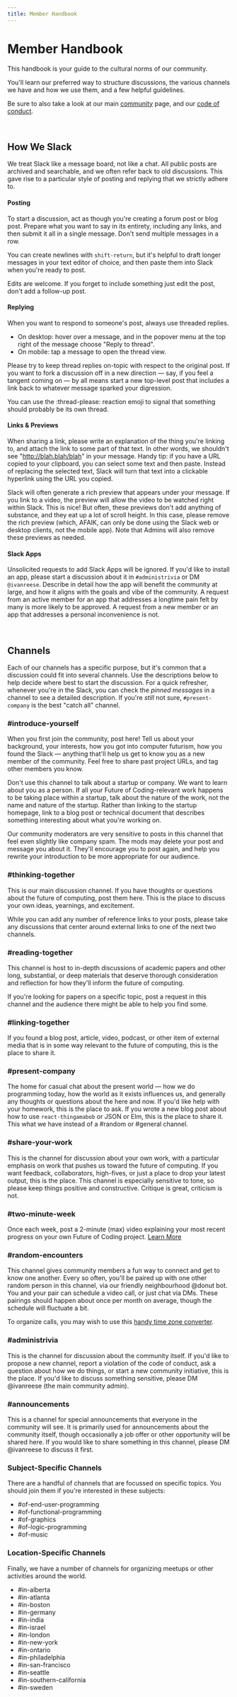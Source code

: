 ```yaml
---
title: Member Handbook
---
```


# Member Handbook

This handbook is your guide to the cultural norms of our community.

You'll learn our preferred way to structure discussions, the various channels we have and how we use them, and a few helpful guidelines.

Be sure to also take a look at our main [community](/community) page, and our [code of conduct](https://github.com/futureofcoding/code-of-conduct).

<br>

## How We Slack

We treat Slack like a message board, not like a chat. All public posts are archived and searchable, and we often refer back to old discussions. This gave rise to a particular style of posting and replying that we strictly adhere to.

#### Posting

To start a discussion, act as though you're creating a forum post or blog post. Prepare what you want to say in its entirety, including any links, and then submit it all in a single message. Don't send multiple messages in a row.

You can create newlines with `shift-return`, but it's helpful to draft longer messages in your text editor of choice, and then paste them into Slack when you're ready to post.

Edits are welcome. If you forget to include something just edit the post, don't add a follow-up post.

#### Replying

When you want to respond to someone's post, always use threaded replies.

- On desktop: hover over a message, and in the popover menu at the top right of the message choose "Reply to thread".
- On mobile: tap a message to open the thread view.

Please try to keep thread replies on-topic with respect to the original post. If you want to fork a discussion off in a new direction — say, if you feel a tangent coming on — by all means start a new top-level post that includes a link back to whatever message sparked your digression.

You can use the :thread-please: reaction emoji to signal that something should probably be its own thread.

#### Links & Previews

When sharing a link, please write an explanation of the thing you're linking to, and attach the link to some part of that text. In other words, we shouldn't see "http://blah.blah/blah" in your message. Handy tip: if you have a URL copied to your clipboard, you can select some text and then paste. Instead of replacing the selected text, Slack will turn that text into a clickable hyperlink using the URL you copied.

Slack will often generate a rich preview that appears under your message. If you link to a video, the preview will allow the video to be watched right within Slack. This is nice! But often, these previews don't add anything of substance, and they eat up a lot of scroll height. In this case, please remove the rich preview (which, AFAIK, can only be done using the Slack web or desktop clients, not the mobile app). Note that Admins will also remove these previews as needed.

#### Slack Apps

Unsolicited requests to add Slack Apps will be ignored. If you'd like to install an app, please start a discussion about it in `#administrivia` or DM `@ivanreese`. Describe in detail how the app will benefit the community at large, and how it aligns with the goals and vibe of the community. A request from an active member for an app that addresses a longtime pain felt by many is more likely to be approved. A request from a new member or an app that addresses a personal inconvenience is not.

<br>

## Channels

Each of our channels has a specific purpose, but it's common that a discussion could fit into several channels. Use the descriptions below to help decide where best to start the discussion. For a quick refresher, whenever you're in the Slack, you can check the _pinned messages_ in a channel to see a detailed description. If you're _still_ not sure, `#present-company` is the best "catch all" channel.

### #introduce-yourself

When you first join the community, post here! Tell us about your background, your interests, how you got into computer futurism, how you found the Slack — anything that'll help us get to know you as a new member of the community. Feel free to share past project URLs, and tag other members you know.

Don't use this channel to talk about a startup or company. We want to learn about you as a person. If all your Future of Coding-relevant work happens to be taking place within a startup, talk about the nature of the work, not the name and nature of the startup. Rather than linking to the startup homepage, link to a blog post or technical document that describes something interesting about what you're working on.

Our community moderators are very sensitive to posts in this channel that feel even slightly like company spam. The mods may delete your post and message you about it. They'll encourage you to post again, and help you rewrite your introduction to be more appropriate for our audience.

### #thinking-together

This is our main discussion channel. If you have thoughts or questions about the future of computing, post them here. This is the place to discuss your own ideas, yearnings, and excitement.

While you can add any number of reference links to your posts, please take any discussions that center around external links to one of the next two channels.

### #reading-together

This channel is host to in-depth discussions of academic papers and other long, substantial, or deep materials that deserve thorough consideration and reflection for how they'll inform the future of computing.

If you're looking for papers on a specific topic, post a request in this channel and the audience there might be able to help you find some.

### #linking-together

If you found a blog post, article, video, podcast, or other item of external media that is in some way relevant to the future of computing, this is the place to share it.

### #present-company

The home for casual chat about the present world — how we do programming today, how the world as it exists influences us, and generally any thoughts or questions about the here and now. If you'd like help with your homework, this is the place to ask. If you wrote a new blog post about how to use `react-thingamabob` or JSON or Elm, this is the place to share it. This what we have instead of a #random or #general channel.

### #share-your-work

This is the channel for discussion about your own work, with a particular emphasis on work that pushes us toward the future of computing. If you want feedback, collaborators, high-fives, or just a place to drop your latest output, this is the place. This channel is especially sensitive to tone, so please keep things positive and constructive. Critique is great, criticism is not.

### #two-minute-week

Once each week, post a 2-minute (max) video explaining your most recent progress on your own Future of Coding project. [Learn More](/two-minute-week)

### #random-encounters

This channel gives community members a fun way to connect and get to know one another. Every so often, you'll be paired up with one other random person in this channel, via our friendly neighbourhood @donut bot. You and your pair can schedule a video call, or just chat via DMs. These pairings should happen about once per month on average, though the schedule will fluctuate a bit.

To organize calls, you may wish to use this [handy time zone converter](https://savvytime.com/converter/cest-to-bst-edt).

### #administrivia

This is the channel for discussion about the community itself. If you'd like to propose a new channel, report a violation of the code of conduct, ask a question about how we do things, or start a new community initiative, this is the place. If you'd like to discuss something sensitive, please DM @ivanreese (the main community admin).

### #announcements

This is a channel for special announcements that everyone in the community will see. It is primarily used for announcements about the community itself, though occasionally a job offer or other opportunity will be shared here. If you would like to share something in this channel, please DM @ivanreese to discuss it first.

### Subject-Specific Channels

There are a handful of channels that are focussed on specific topics. You should join them if you're interested in these subjects:

- #of-end-user-programming
- #of-functional-programming
- #of-graphics
- #of-logic-programming
- #of-music

### Location-Specific Channels

Finally, we have a number of channels for organizing meetups or other activities around the world.

- #in-alberta
- #in-atlanta
- #in-boston
- #in-germany
- #in-india
- #in-israel
- #in-london
- #in-new-york
- #in-ontario
- #in-philadelphia
- #in-san-francisco
- #in-seattle
- #in-southern-california
- #in-sweden
